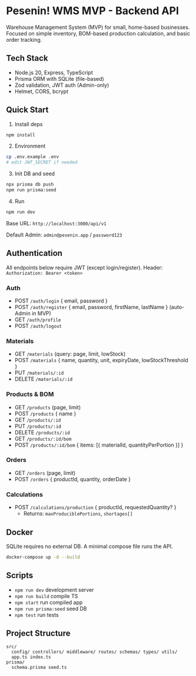 # Pesenin! WMS MVP - Backend API

Warehouse Management System (MVP) for small, home-based businesses. Focused on simple inventory, BOM-based production calculation, and basic order tracking.

## Tech Stack
- Node.js 20, Express, TypeScript
- Prisma ORM with SQLite (file-based)
- Zod validation, JWT auth (Admin-only)
- Helmet, CORS, bcrypt

## Quick Start
1) Install deps
```bash
npm install
```
2) Environment
```bash
cp .env.example .env
# edit JWT_SECRET if needed
```
3) Init DB and seed
```bash
npx prisma db push
npm run prisma:seed
```
4) Run
```bash
npm run dev
```
Base URL: `http://localhost:3000/api/v1`

Default Admin: `admin@pesenin.app` / `password123`

## Authentication
All endpoints below require JWT (except login/register).
Header: `Authorization: Bearer <token>`

### Auth
- POST `/auth/login` { email, password }
- POST `/auth/register` { email, password, firstName, lastName } (auto-Admin in MVP)
- GET `/auth/profile`
- POST `/auth/logout`

### Materials
- GET `/materials` (query: page, limit, lowStock)
- POST `/materials` { name, quantity, unit, expiryDate, lowStockThreshold }
- PUT `/materials/:id`
- DELETE `/materials/:id`

### Products & BOM
- GET `/products` (page, limit)
- POST `/products` { name }
- GET `/products/:id`
- PUT `/products/:id`
- DELETE `/products/:id`
- GET `/products/:id/bom`
- POST `/products/:id/bom` { items: [{ materialId, quantityPerPortion }] }

### Orders
- GET `/orders` (page, limit)
- POST `/orders` { productId, quantity, orderDate }

### Calculations
- POST `/calculations/production` { productId, requestedQuantity? }
  - Returns: `maxProduciblePortions`, `shortages[]`

## Docker
SQLite requires no external DB. A minimal compose file runs the API.
```bash
docker-compose up -d --build
```

## Scripts
- `npm run dev` development server
- `npm run build` compile TS
- `npm start` run compiled app
- `npm run prisma:seed` seed DB
- `npm test` run tests

## Project Structure
```
src/
  config/ controllers/ middleware/ routes/ schemas/ types/ utils/
  app.ts index.ts
prisma/
  schema.prisma seed.ts
```